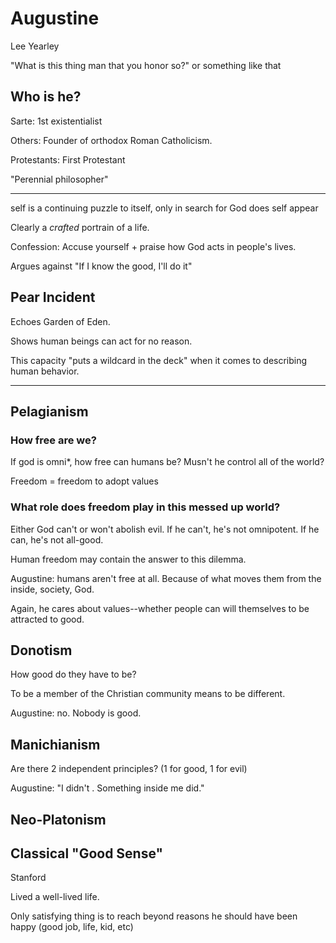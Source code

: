 # Augustine

Lee Yearley

"What is this thing man that you honor so?" or something like that

## Who is he?

Sarte: 1st existentialist

Others: Founder of orthodox Roman Catholicism.

Protestants: First Protestant

"Perennial philosopher"

---

self is a continuing puzzle to itself, only in search for God does self appear

Clearly a *crafted* portrain of a life.

Confession: Accuse yourself + praise how God acts in people's lives.

Argues against "If I know the good, I'll do it"

## Pear Incident

Echoes Garden of Eden.

Shows human beings can act for no reason.

This capacity "puts a wildcard in the deck" when it comes to describing human behavior.

---

## Pelagianism

### How free are we?

If god is omni*, how free can humans be? Musn't he control all of the world?

Freedom = freedom to adopt values

### What role does freedom play in this messed up world?

Either God can't or won't abolish evil. If he can't, he's not omnipotent. If he can, he's not all-good.

Human freedom may contain the answer to this dilemma.

Augustine: humans aren't free at all. Because of what moves them from the inside, society, God.

Again, he cares about values--whether people can will themselves to be attracted to good.

## Donotism

How good do they have to be?

To be a member of the Christian community means to be different.

Augustine: no. Nobody is good.

## Manichianism

Are there 2 independent principles? (1 for good, 1 for evil)

Augustine: "I didn't <do that bad thing>. Something inside me did."

## Neo-Platonism

## Classical "Good Sense"

Stanford

Lived a well-lived life.

Only satisfying thing is to reach beyond reasons he should have been happy (good job, life, kid, etc)
